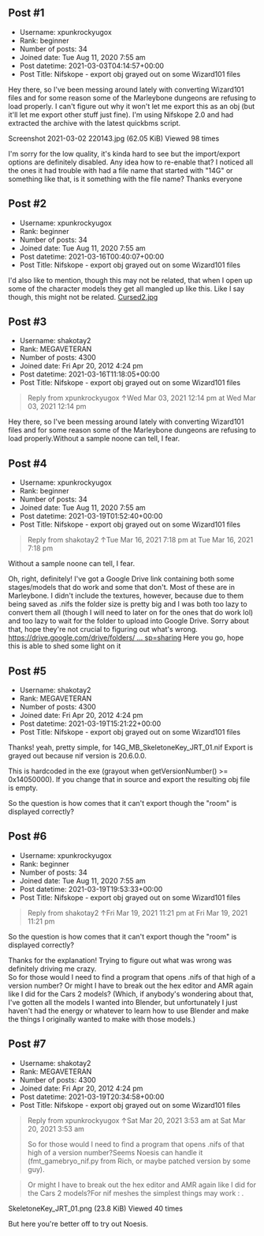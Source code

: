 ## Post #1
- Username: xpunkrockyugox
- Rank: beginner
- Number of posts: 34
- Joined date: Tue Aug 11, 2020 7:55 am
- Post datetime: 2021-03-03T04:14:57+00:00
- Post Title: Nifskope - export obj grayed out on some Wizard101 files

Hey there, so I've been messing around lately with converting Wizard101 files and for some reason some of the Marleybone dungeons are refusing to load properly. I can't figure out why it won't let me export this as an obj (but it'll let me export other stuff just fine). 
I'm using Nifskope 2.0 and had extracted the archive with the latest quickbms script. 



Screenshot 2021-03-02 220143.jpg (62.05 KiB) Viewed 98 times


I'm sorry for the low quality, it's kinda hard to see but the import/export options are definitely disabled. Any idea how to re-enable that? I noticed all the ones it had trouble with had a file name that started with "14G" or something like that, is it something with the file name? Thanks everyone
## Post #2
- Username: xpunkrockyugox
- Rank: beginner
- Number of posts: 34
- Joined date: Tue Aug 11, 2020 7:55 am
- Post datetime: 2021-03-16T00:40:07+00:00
- Post Title: Nifskope - export obj grayed out on some Wizard101 files

I'd also like to mention, though this may not be related, that when I open up some of the character models they get all mangled up like this.
Like I say though, this might not be related.
[Cursed2.jpg](https://xentaxbackup.github.io/file/19727_Cursed2.jpg)
## Post #3
- Username: shakotay2
- Rank: MEGAVETERAN
- Number of posts: 4300
- Joined date: Fri Apr 20, 2012 4:24 pm
- Post datetime: 2021-03-16T11:18:05+00:00
- Post Title: Nifskope - export obj grayed out on some Wizard101 files

> Reply from xpunkrockyugox ↑Wed Mar 03, 2021 12:14 pm at Wed Mar 03, 2021 12:14 pm
>
> 
Hey there, so I've been messing around lately with converting Wizard101 files and for some reason some of the Marleybone dungeons are refusing to load properly.Without a sample noone can tell, I fear.
## Post #4
- Username: xpunkrockyugox
- Rank: beginner
- Number of posts: 34
- Joined date: Tue Aug 11, 2020 7:55 am
- Post datetime: 2021-03-19T01:52:40+00:00
- Post Title: Nifskope - export obj grayed out on some Wizard101 files

> Reply from shakotay2 ↑Tue Mar 16, 2021 7:18 pm at Tue Mar 16, 2021 7:18 pm
>
> 
Without a sample noone can tell, I fear.

Oh, right, definitely! I've got a Google Drive link containing both some stages/models that do work and some that don't. Most of these are in Marleybone. I didn't include the textures, however, because due to them being saved as .nifs the folder size is pretty big and I was both too lazy to convert them all (though I will need to later on for the ones that do work lol) and too lazy to wait for the folder to upload into Google Drive. Sorry about that, hope they're not crucial to figuring out what's wrong. 
[https://drive.google.com/drive/folders/ ... sp=sharing](https://drive.google.com/drive/folders/14dgVrcKcNmolSROPZ49zs8-1CUwGuSA5?usp=sharing) Here you go, hope this is able to shed some light on it
## Post #5
- Username: shakotay2
- Rank: MEGAVETERAN
- Number of posts: 4300
- Joined date: Fri Apr 20, 2012 4:24 pm
- Post datetime: 2021-03-19T15:21:22+00:00
- Post Title: Nifskope - export obj grayed out on some Wizard101 files

Thanks!
yeah, pretty simple, for 14G_MB_SkeletoneKey_JRT_01.nif Export is grayed out because nif version is 20.6.0.0.

This is hardcoded in the exe (grayout when getVersionNumber() >= 0x14050000). If you change that in source and export the resulting obj file is empty.

So the question is how comes that it can't export though the "room" is displayed correctly?
## Post #6
- Username: xpunkrockyugox
- Rank: beginner
- Number of posts: 34
- Joined date: Tue Aug 11, 2020 7:55 am
- Post datetime: 2021-03-19T19:53:33+00:00
- Post Title: Nifskope - export obj grayed out on some Wizard101 files

> Reply from shakotay2 ↑Fri Mar 19, 2021 11:21 pm at Fri Mar 19, 2021 11:21 pm
>
> 
So the question is how comes that it can't export though the "room" is displayed correctly?

Thanks for the explanation! Trying to figure out what was wrong was definitely driving me crazy.   
So for those would I need to find a program that opens .nifs of that high of a version number? Or might I have to break out the hex editor and AMR again like I did for the Cars 2 models? (Which, if anybody's wondering about that, I've gotten all the models I wanted into Blender, but unfortunately I just haven't had the energy or whatever to learn how to use Blender and make the things I originally wanted to make with those models.)
## Post #7
- Username: shakotay2
- Rank: MEGAVETERAN
- Number of posts: 4300
- Joined date: Fri Apr 20, 2012 4:24 pm
- Post datetime: 2021-03-19T20:34:58+00:00
- Post Title: Nifskope - export obj grayed out on some Wizard101 files

> Reply from xpunkrockyugox ↑Sat Mar 20, 2021 3:53 am at Sat Mar 20, 2021 3:53 am
>
> So for those would I need to find a program that opens .nifs of that high of a version number?Seems Noesis can handle it (fmt_gamebryo_nif.py from Rich, or maybe patched version by some guy).

> Or might I have to break out the hex editor and AMR again like I did for the Cars 2 models?For nif meshes the simplest things may work  :
.



SkeletoneKey_JRT_01.png (23.8 KiB) Viewed 40 times

But here you're better off to try out Noesis.

